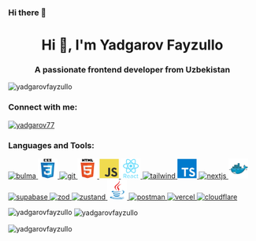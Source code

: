 ### Hi there 👋
<h1 align="center">Hi 👋, I'm Yadgarov Fayzullo</h1>
<h3 align="center">A passionate frontend developer from Uzbekistan</h3>

<p align="left"> 
  <img src="https://komarev.com/ghpvc/?username=yadgarovfayzullo&label=Profile%20views&color=0e75b6&style=flat" alt="yadgarovfayzullo" /> 
</p>

<h3 align="left">Connect with me:</h3>
<p align="left">
  <a href="https://www.leetcode.com/yadgarov77" target="blank">
    <img align="center" src="https://raw.githubusercontent.com/rahuldkjain/github-profile-readme-generator/master/src/images/icons/Social/leet-code.svg" alt="yadgarov77" height="30" width="40" />
  </a>
</p>

<h3 align="left">Languages and Tools:</h3>
<p align="left"> 
  <a href="https://bulma.io/" target="_blank" rel="noreferrer"> 
    <img src="https://raw.githubusercontent.com/gilbarbara/logos/master/logos/bulma.svg" alt="bulma" width="40" height="40"/> 
  </a> 
  <a href="https://www.w3schools.com/css/" target="_blank" rel="noreferrer"> 
    <img src="https://raw.githubusercontent.com/devicons/devicon/master/icons/css3/css3-original-wordmark.svg" alt="css3" width="40" height="40"/> 
  </a> 
  <a href="https://git-scm.com/" target="_blank" rel="noreferrer"> 
    <img src="https://www.vectorlogo.zone/logos/git-scm/git-scm-icon.svg" alt="git" width="40" height="40"/> 
  </a> 
  <a href="https://www.w3.org/html/" target="_blank" rel="noreferrer"> 
    <img src="https://raw.githubusercontent.com/devicons/devicon/master/icons/html5/html5-original-wordmark.svg" alt="html5" width="40" height="40"/> 
  </a> 
  <a href="https://developer.mozilla.org/en-US/docs/Web/JavaScript" target="_blank" rel="noreferrer"> 
    <img src="https://raw.githubusercontent.com/devicons/devicon/master/icons/javascript/javascript-original.svg" alt="javascript" width="40" height="40"/> 
  </a> 
  <a href="https://reactjs.org/" target="_blank" rel="noreferrer"> 
    <img src="https://raw.githubusercontent.com/devicons/devicon/master/icons/react/react-original-wordmark.svg" alt="react" width="40" height="40"/> 
  </a> 
  <a href="https://tailwindcss.com/" target="_blank" rel="noreferrer"> 
    <img src="https://www.vectorlogo.zone/logos/tailwindcss/tailwindcss-icon.svg" alt="tailwind" width="40" height="40"/> 
  </a> 
  <a href="https://www.typescriptlang.org/" target="_blank" rel="noreferrer"> 
    <img src="https://raw.githubusercontent.com/devicons/devicon/master/icons/typescript/typescript-original.svg" alt="typescript" width="40" height="40"/> 
  </a> 
  <a href="https://nextjs.org/" target="_blank" rel="noreferrer"> 
    <img src="https://cdn.jsdelivr.net/gh/devicons/devicon/icons/nextjs/nextjs-original.svg" alt="nextjs" width="40" height="40"/> 
  </a> 
  <a href="https://www.docker.com/" target="_blank" rel="noreferrer"> 
    <img src="https://raw.githubusercontent.com/devicons/devicon/master/icons/docker/docker-original.svg" alt="docker" width="40" height="40"/> 
  </a> 
  <a href="https://supabase.com/" target="_blank" rel="noreferrer"> 
    <img src="https://avatars.githubusercontent.com/u/54469796?s=200&v=4" alt="supabase" width="40" height="40"/> 
  </a> 
 <a href="https://zod.dev/" target="_blank" rel="noreferrer"> 
  <img src="https://zod.dev/logo.svg" alt="zod" width="40" height="40"/> 
</a> 
<a href="https://zustand-demo.pmnd.rs/" target="_blank" rel="noreferrer"> 
  <img src="https://raw.githubusercontent.com/pmndrs/zustand/main/docs/zustand.png" alt="zustand" width="40" height="40"/> 
</a>
  <a href="https://www.java.com/" target="_blank" rel="noreferrer"> 
    <img src="https://raw.githubusercontent.com/devicons/devicon/master/icons/java/java-original.svg" alt="java" width="40" height="40"/> 
  </a>
  <a href="https://www.postman.com/" target="_blank" rel="noreferrer"> 
    <img src="https://www.vectorlogo.zone/logos/getpostman/getpostman-icon.svg" alt="postman" width="40" height="40"/> 
  </a>
   <a href="https://vercel.com/" target="_blank" rel="noreferrer"> 
    <img src="https://assets.vercel.com/image/upload/v1662130559/front/favicon/vercel/57x57.png" alt="vercel" width="40" height="40"/> 
  </a>
  <a href="https://www.cloudflare.com/" target="_blank" rel="noreferrer"> 
    <img src="https://www.vectorlogo.zone/logos/cloudflare/cloudflare-icon.svg" alt="cloudflare" width="40" height="40"/> 
  </a>
</p>

<p>
  <img align="left" src="https://github-readme-stats.vercel.app/api/top-langs?username=yadgarovfayzullo&show_icons=true&locale=en&layout=compact" alt="yadgarovfayzullo" />
</p>

<p>
  &nbsp;<img align="center" src="https://github-readme-stats.vercel.app/api?username=yadgarovfayzullo&show_icons=true&locale=en" alt="yadgarovfayzullo" />
</p>

<p>
  <img align="center" src="https://github-readme-streak-stats.herokuapp.com/?user=yadgarovfayzullo&" alt="yadgarovfayzullo" />
</p>
